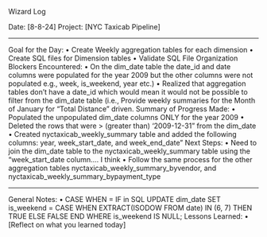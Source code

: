 Wizard Log

Date: [8-8-24]
Project: [NYC Taxicab Pipeline]
________________________________________
Goal for the Day:
•	Create Weekly aggregation tables for each dimension
•	Create SQL files for Dimension tables
•	Validate SQL File Organization
Blockers Encountered:
•	On the dim_date table the date_id and date columns were populated for the year 2009 but the other columns were not populated e.g., week, is_weekend, year etc.)
•	Realized that aggregation tables don’t have a date_id which would mean it would not be possible to filter from the dim_date table (i.e., Provide weekly summaries for the Month of January for “Total Distance” driven.
Summary of Progress Made:
•	Populated the unpopulated dim_date columns ONLY for the year 2009
•	Deleted the rows that were > (greater than) ‘2009-12-31” from the dim_date
•	Created nyctaxicab_weekly_summary table and added the following columns: year, week_start_date, and week_end_date”
Next Steps:
•	Need to join the dim_date table to the nyctaxicab_weekly_summary table using the “week_start_date column…. I think
•	Follow the same process for the other aggregation tables nyctaxicab_weekly_summary_byvendor, and nyctaxicab_weekly_summary_bypayment_type
________________________________________
General Notes:
•	CASE WHEN = IF in SQL
UPDATE dim_date
SET is_weekend = CASE 
                    WHEN EXTRACT(ISODOW FROM date) IN (6, 7) THEN TRUE 
                    ELSE FALSE 
                 END
WHERE is_weekend IS NULL;
Lessons Learned:
•	[Reflect on what you learned today]
